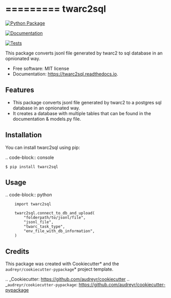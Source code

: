 =========
twarc2sql
=========

[![Python Package](https://img.shields.io/pypi/v/twarc2sql.svg)](https://pypi.python.org/pypi/twarc2sql)

[![Documentation](https://readthedocs.org/projects/twarc2sql/badge/?version=latest)](https://twarc2sql.readthedocs.io/en/latest/?version=latest)

[![Tests](https://github.com/unna97/twarc2sql/actions/workflows/test.yaml/badge.svg)](https://github.com/unna97/twarc2sql/actions/workflows/test.yaml)

This package converts jsonl file generated by twarc2 to sql database in an opnionated way.

-   Free software: MIT license
-   Documentation: https://twarc2sql.readthedocs.io.

## Features

-   This package converts jsonl file generated by twarc2 to a postgres sql database in an opnionated way.
-   It creates a database with multiple tables that can be found in the documentation & models.py file.

## Installation

You can install twarc2sql using pip:

.. code-block:: console

    $ pip install twarc2sql

## Usage

.. code-block:: python

        import twarc2sql

        twarc2sql.connect_to_db_and_upload(
            "folderpath/to/jsonl/file",
            "jsonl_file",
            "twarc_task_type",
            "env_file_with_db_information",
        )

## Credits

This package was created with Cookiecutter* and the `audreyr/cookiecutter-pypackage`* project template.

.. _Cookiecutter: https://github.com/audreyr/cookiecutter
.. _`audreyr/cookiecutter-pypackage`: https://github.com/audreyr/cookiecutter-pypackage
